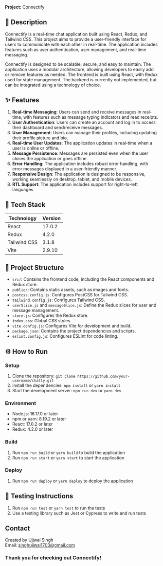 **Project:** Connectify

📖 **Description**
---------------

Connectify is a real-time chat application built using React, Redux, and Tailwind CSS. This project aims to provide a user-friendly interface for users to communicate with each other in real-time. The application includes features such as user authentication, user management, and real-time messaging.

Connectify is designed to be scalable, secure, and easy to maintain. The application uses a modular architecture, allowing developers to easily add or remove features as needed. The frontend is built using React, with Redux used for state management. The backend is currently not implemented, but can be integrated using a technology of choice.

✨ **Features**
-------------

1. **Real-time Messaging**: Users can send and receive messages in real-time, with features such as message typing indicators and read receipts.
2. **User Authentication**: Users can create an account and log in to access their dashboard and send/receive messages.
3. **User Management**: Users can manage their profiles, including updating their profile picture and bio.
4. **Real-time User Updates**: The application updates in real-time when a user is online or offline.
5. **Message Persistence**: Messages are persisted even when the user closes the application or goes offline.
6. **Error Handling**: The application includes robust error handling, with error messages displayed in a user-friendly manner.
7. **Responsive Design**: The application is designed to be responsive, working seamlessly on desktop, tablet, and mobile devices.
8. **RTL Support**: The application includes support for right-to-left languages.

🧰 **Tech Stack**
----------------

| **Technology** | **Version** |
| --- | --- |
| React | 17.0.2 |
| Redux | 4.2.0 |
| Tailwind CSS | 3.1.8 |
| Vite | 2.9.10 |

📁 **Project Structure**
----------------------

* `src/`: Contains the frontend code, including the React components and Redux store.
* `public/`: Contains static assets, such as images and fonts.
* `postcss.config.js`: Configures PostCSS for Tailwind CSS.
* `tailwind.config.js`: Configures Tailwind CSS.
* `userSlice.js` and `messageSlice.js`: Define the Redux slices for user and message management.
* `store.js`: Configures the Redux store.
* `index.css`: Global CSS styles.
* `vite.config.js`: Configures Vite for development and build.
* `package.json`: Contains the project dependencies and scripts.
* `eslint.config.js`: Configures ESLint for code linting.

⚙️ **How to Run**
---------------

### Setup

1. Clone the repository: `git clone https://github.com/your-username/chatly.git`
2. Install the dependencies: `npm install` or `yarn install`
3. Start the development server: `npm run dev` or `yarn dev`

### Environment

* Node.js: 16.17.0 or later
* npm or yarn: 8.19.2 or later
* React: 17.0.2 or later
* Redux: 4.2.0 or later

### Build

1. Run `npm run build` or `yarn build` to build the application
2. Run `npm run start` or `yarn start` to start the application

### Deploy

1. Run `npm run deploy` or `yarn deploy` to deploy the application

🧪 **Testing Instructions**
-------------------------

1. Run `npm run test` or `yarn test` to run the tests
2. Use a testing library such as Jest or Cypress to write and run tests

## Contact

Created by Ujjwal Singh <br>
Email: singhujjwal1703@gmail.com

 ### Thank you for checking out Connectify! 
